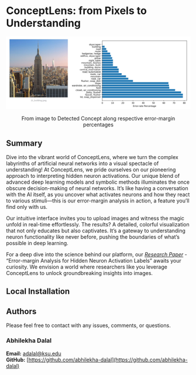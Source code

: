 # ConceptLens: from Pixels to Understanding
![example](example.JPG)
<p align="center">From image to Detected Concept along respective error-margin percentages</p>

## Summary
Dive into the vibrant world of ConceptLens, where we turn the complex labyrinths of artificial neural networks into a visual spectacle of understanding! At ConceptLens, we pride ourselves on our pioneering approach to interpreting hidden neuron activations. Our unique blend of advanced deep learning models and symbolic methods illuminates the once obscure decision-making of neural networks. It’s like having a conversation with the AI itself, as you uncover what activates neurons and how they react to various stimuli—this is our error-margin analysis in action, a feature you’ll find only with us.

Our intuitive interface invites you to upload images and witness the magic unfold in real-time effortlessly. The results? A detailed, colorful visualization that not only educates but also captivates. It’s a gateway to understanding neuron functionality like never before, pushing the boundaries of what’s possible in deep learning.

For a deep dive into the science behind our platform, our [*Research Paper*](https://arxiv.org/abs/2405.09580) - “Error-margin Analysis for Hidden Neuron Activation Labels” awaits your curiosity. We envision a world where researchers like you leverage ConceptLens to unlock groundbreaking insights into images.

## Local Installation


## Authors
Please feel free to contact with any issues, comments, or questions.
### Abhilekha Dalal
**Email:** [adalal@ksu.edu](mailto:adalal@ksu.edu)  
**GitHub:** [https://github.com/abhilekha-dalal](https://github.com/abhilekha-dalal)

